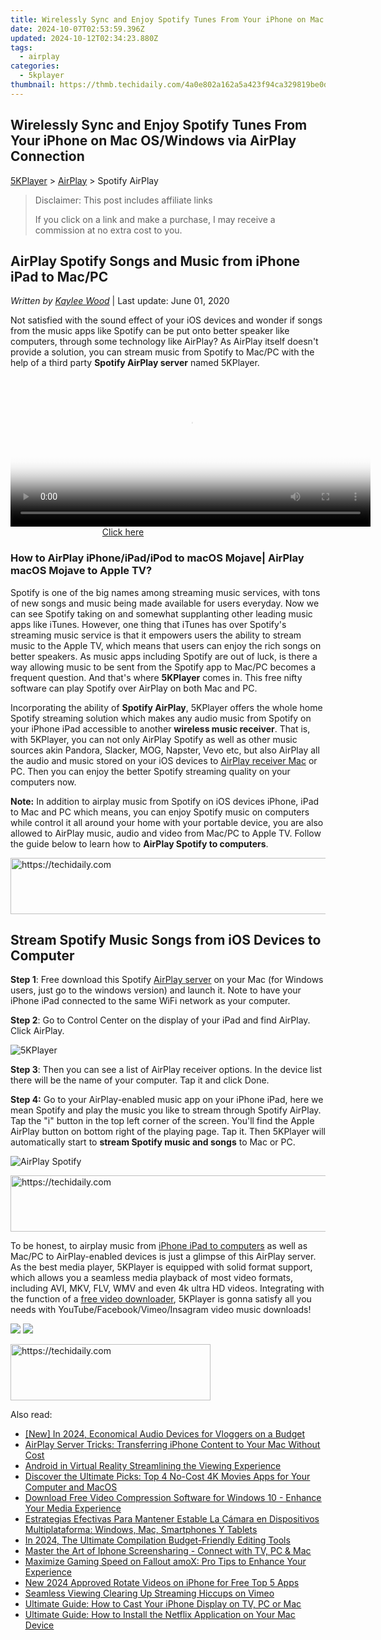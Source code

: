 ```yaml
---
title: Wirelessly Sync and Enjoy Spotify Tunes From Your iPhone on Mac OS/Windows via AirPlay Connection
date: 2024-10-07T02:53:59.396Z
updated: 2024-10-12T02:34:23.880Z
tags:
  - airplay
categories:
  - 5kplayer
thumbnail: https://thmb.techidaily.com/4a0e802a162a5a423f94ca329819be0d261aa988bda1b4b5ab8aef4726e226b5.jpg
---
```


## Wirelessly Sync and Enjoy Spotify Tunes From Your iPhone on Mac OS/Windows via AirPlay Connection

[5KPlayer](https://tools.techidaily.com/5kplayer/products/) \> [AirPlay](https://tools.techidaily.com/5kplayer/airplay/) \> Spotify AirPlay

>  Disclaimer: This post includes affiliate links
>
>  If you click on a link and make a purchase, I may receive a commission at no extra cost to you.
>

## AirPlay Spotify Songs and Music from iPhone iPad to Mac/PC

 _Written by [Kaylee Wood](https://www.quora.com/profile/Amanda-Hu-21)_ | Last update: June 01, 2020

Not satisfied with the sound effect of your iOS devices and wonder if songs from the music apps like Spotify can be put onto better speaker like computers, through some technology like AirPlay? As AirPlay itself doesn't provide a solution, you can stream music from Spotify to Mac/PC with the help of a third party **Spotify AirPlay server** named 5KPlayer.

<!-- affiliate ads begin -->
<span id="1983553">
					<video width="576" height="240" style="cursor:pointer"
           poster="//a.impactradius-go.com/display-clicktoplayimage/1983553.png"
           onclick="if(!this.playClicked){this.play();this.setAttribute('controls',true);this.playClicked=true;}">
	   <source src="//a.impactradius-go.com/display-ad/22993-1983553">
	   <img src="//a.impactradius-go.com/display-clicktoplayimage/1983553.png" style="border: none; height: 100%; width: 100%; object-fit: contain">
	</video>
	<div style="width:360px;text-align:center"><a href="javascript:window.open(decodeURIComponent('https%3A%2F%2Fhomestyler.sjv.io%2Fc%2F5597632%2F1983553%2F22993'), '_blank');void(0);">Click here</a></div>
</span>
<img height="0" width="0" src="https://imp.pxf.io/i/5597632/1983553/22993" style="position:absolute;visibility:hidden;" border="0" />
<!-- affiliate ads end -->

### How to AirPlay iPhone/iPad/iPod to macOS Mojave| AirPlay macOS Mojave to Apple TV?

Spotify is one of the big names among streaming music services, with tons of new songs and music being made available for users everyday. Now we can see Spotify taking on and somewhat supplanting other leading music apps like iTunes. However, one thing that iTunes has over Spotify's streaming music service is that it empowers users the ability to stream music to the Apple TV, which means that users can enjoy the rich songs on better speakers. As music apps including Spotify are out of luck, is there a way allowing music to be sent from the Spotify app to Mac/PC becomes a frequent question. And that's where **5KPlayer** comes in. This free nifty software can play Spotify over AirPlay on both Mac and PC. 

Incorporating the ability of **Spotify AirPlay**, 5KPlayer offers the whole home Spotify streaming solution which makes any audio music from Spotify on your iPhone iPad accessible to another **wireless music receiver**. That is, with 5KPlayer, you can not only AirPlay Spotify as well as other music sources akin Pandora, Slacker, MOG, Napster, Vevo etc, but also AirPlay all the audio and music stored on your iOS devices to [AirPlay receiver Mac](https://tools.techidaily.com/5kplayer/airplay/) or PC. Then you can enjoy the better Spotify streaming quality on your computers now. 

**Note:** In addition to airplay music from Spotify on iOS devices iPhone, iPad to Mac and PC which means, you can enjoy Spotify music on computers while control it all around your home with your portable device, you are also allowed to AirPlay music, audio and video from Mac/PC to Apple TV. Follow the guide below to learn how to **AirPlay Spotify to computers**.

<!-- affiliate ads begin -->
<a href="https://ephamedtechinc.pxf.io/c/5597632/2130530/26400" target="_top" id="2130530">
  <img src="//a.impactradius-go.com/display-ad/26400-2130530" border="0" alt="https://techidaily.com" width="728" height="90"/>
</a>
<img height="0" width="0" src="https://ephamedtechinc.pxf.io/i/5597632/2130530/26400" style="position:absolute;visibility:hidden;" border="0" />
<!-- affiliate ads end -->

## Stream Spotify Music Songs from iOS Devices to Computer

**Step 1**: Free download this Spotify [AirPlay server](https://tools.techidaily.com/5kplayer/airplay/) on your Mac (for Windows users, just go to the windows version) and launch it. Note to have your iPhone iPad connected to the same WiFi network as your computer.

**Step 2**: Go to Control Center on the display of your iPad and find AirPlay. Click AirPlay. 

![5KPlayer](https://www.5kplayer.com/airplay/img/5kplayer.jpg) 

**Step 3**: Then you can see a list of AirPlay receiver options. In the device list there will be the name of your computer. Tap it and click Done. 

**Step 4:** Go to your AirPlay-enabled music app on your iPhone iPad, here we mean Spotify and play the music you like to stream through Spotify AirPlay. Tap the "i" button in the top left corner of the screen. You'll find the Apple AirPlay button on bottom right of the playing page. Tap it. Then 5KPlayer will automatically start to **stream Spotify music and songs** to Mac or PC. 

![AirPlay Spotify](https://www.5kplayer.com/airplay/img/spotify-airplay.jpg) 

<!-- affiliate ads begin -->
<a href="https://appsumo.8odi.net/c/5597632/2111965/7443" target="_top" id="2111965">
  <img src="//a.impactradius-go.com/display-ad/7443-2111965" border="0" alt="https://techidaily.com" width="728" height="90"/>
</a>
<img height="0" width="0" src="https://appsumo.8odi.net/i/5597632/2111965/7443" style="position:absolute;visibility:hidden;" border="0" />
<!-- affiliate ads end -->

To be honest, to airplay music from [iPhone iPad to computers](https://tools.techidaily.com/5kplayer/airplay/) as well as Mac/PC to AirPlay-enabled devices is just a glimpse of this AirPlay server. As the best media player, 5KPlayer is equipped with solid format support, which allows you a seamless media playback of most video formats, including AVI, MKV, FLV, WMV and even 4k ultra HD videos. Integrating with the function of a [free video downloader](https://tools.techidaily.com/5kplayer/youtube-download/), 5KPlayer is gonna satisfy all you needs with YouTube/Facebook/Vimeo/Insagram video music downloads! 

[![](https://www.5kplayer.com/airplay/../button/freedownwhitewin.png)](https://tools.techidaily.com/5kplayer/products/) [![](https://www.5kplayer.com/airplay/../button/freedownbackmac.png)](https://tools.techidaily.com/5kplayer/products/)

<!-- affiliate ads begin -->
<a href="https://aligracehair.sjv.io/c/5597632/2135371/19272" target="_top" id="2135371">
  <img src="//a.impactradius-go.com/display-ad/19272-2135371" border="0" alt="https://techidaily.com" width="320" height="90"/>
</a>
<img height="0" width="0" src="https://aligracehair.sjv.io/i/5597632/2135371/19272" style="position:absolute;visibility:hidden;" border="0" />
<!-- affiliate ads end -->

<ins class="adsbygoogle"
     style="display:block"
     data-ad-format="autorelaxed"
     data-ad-client="ca-pub-7571918770474297"
     data-ad-slot="1223367746"></ins>

<ins class="adsbygoogle"
     style="display:block"
     data-ad-client="ca-pub-7571918770474297"
     data-ad-slot="8358498916"
     data-ad-format="auto"
     data-full-width-responsive="true"></ins>

<span class="atpl-alsoreadstyle">Also read:</span>
<div><ul>
<li><a href="https://facebook-video-footage.techidaily.com/new-in-2024-economical-audio-devices-for-vloggers-on-a-budget/"><u>[New] In 2024, Economical Audio Devices for Vloggers on a Budget</u></a></li>
<li><a href="https://media-tips.techidaily.com/airplay-server-tricks-transferring-iphone-content-to-your-mac-without-cost/"><u>AirPlay Server Tricks: Transferring iPhone Content to Your Mac Without Cost</u></a></li>
<li><a href="https://article-tips.techidaily.com/android-in-virtual-reality-streamlining-the-viewing-experience/"><u>Android in Virtual Reality Streamlining the Viewing Experience</u></a></li>
<li><a href="https://media-tips.techidaily.com/discover-the-ultimate-picks-top-4-no-cost-4k-movies-apps-for-your-computer-and-macos/"><u>Discover the Ultimate Picks: Top 4 No-Cost 4K Movies Apps for Your Computer and MacOS</u></a></li>
<li><a href="https://media-tips.techidaily.com/download-free-video-compression-software-for-windows-10-enhance-your-media-experience/"><u>Download Free Video Compression Software for Windows 10 - Enhance Your Media Experience</u></a></li>
<li><a href="https://techtrends.techidaily.com/estrategias-efectivas-para-mantener-estable-la-camara-en-dispositivos-multiplataforma-windows-mac-smartphones-y-tablets/"><u>Estrategias Efectivas Para Mantener Estable La Cámara en Dispositivos Multiplataforma: Windows, Mac, Smartphones Y Tablets</u></a></li>
<li><a href="https://youtube-zero.techidaily.com/24-the-ultimate-compilation-budget-friendly-editing-tools/"><u>In 2024, The Ultimate Compilation Budget-Friendly Editing Tools</u></a></li>
<li><a href="https://media-tips.techidaily.com/master-the-art-of-iphone-screensharing-connect-with-tv-pc-and-mac/"><u>Master the Art of Iphone Screensharing - Connect with TV, PC & Mac</u></a></li>
<li><a href="https://win-solutions.techidaily.com/maximize-gaming-speed-on-fallout-amox-pro-tips-to-enhance-your-experience/"><u>Maximize Gaming Speed on Fallout amoX: Pro Tips to Enhance Your Experience</u></a></li>
<li><a href="https://smart-video-creator.techidaily.com/new-2024-approved-rotate-videos-on-iphone-for-free-top-5-apps/"><u>New 2024 Approved Rotate Videos on iPhone for Free Top 5 Apps</u></a></li>
<li><a href="https://facebook-video-content.techidaily.com/seamless-viewing-clearing-up-streaming-hiccups-on-vimeo/"><u>Seamless Viewing Clearing Up Streaming Hiccups on Vimeo</u></a></li>
<li><a href="https://media-tips.techidaily.com/ultimate-guide-how-to-cast-your-iphone-display-on-tv-pc-or-mac/"><u>Ultimate Guide: How to Cast Your iPhone Display on TV, PC or Mac</u></a></li>
<li><a href="https://media-tips.techidaily.com/ultimate-guide-how-to-install-the-netflix-application-on-your-mac-device/"><u>Ultimate Guide: How to Install the Netflix Application on Your Mac Device</u></a></li>
</ul></div>

